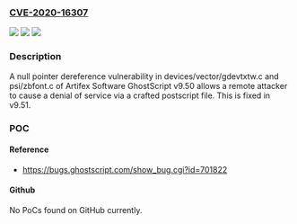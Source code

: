 ### [CVE-2020-16307](https://cve.mitre.org/cgi-bin/cvename.cgi?name=CVE-2020-16307)
![](https://img.shields.io/static/v1?label=Product&message=n%2Fa&color=blue)
![](https://img.shields.io/static/v1?label=Version&message=n%2Fa&color=blue)
![](https://img.shields.io/static/v1?label=Vulnerability&message=n%2Fa&color=brighgreen)

### Description

A null pointer dereference vulnerability in devices/vector/gdevtxtw.c and psi/zbfont.c of Artifex Software GhostScript v9.50 allows a remote attacker to cause a denial of service via a crafted postscript file. This is fixed in v9.51.

### POC

#### Reference
- https://bugs.ghostscript.com/show_bug.cgi?id=701822

#### Github
No PoCs found on GitHub currently.

